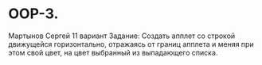 # OOP-3.
Мартынов Сергей 11 вариант 
Задание: Создать апплет со строкой движущейся горизонтально, отражаясь от границ апплета и меняя при этом свой цвет, на цвет выбранный из выпадающего списка.
